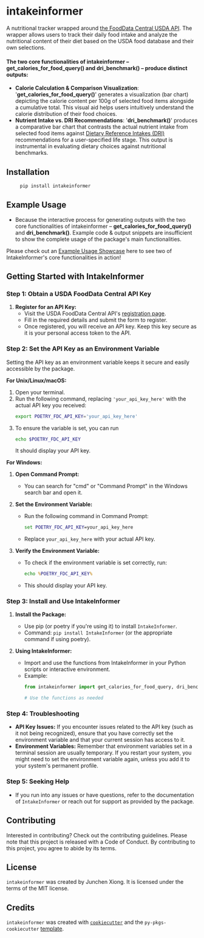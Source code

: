 # intakeinformer

A nutritional tracker wrapped around [the FoodData Central USDA API](https://fdc.nal.usda.gov/api-guide.html). The wrapper allows users to track their daily food intake and analyze the nutritional content of their diet based on the USDA food database and their own selections.

#### The two core functionalities of intakeinformer – get_calories_for_food_query() and dri_benchmark() – produce distinct outputs:
- **Calorie Calculation & Comparison Visualization**: '**get_calories_for_food_query()**' generates a visualization (bar chart) depicting the calorie content per 100g of selected food items alongside a cumulative total. This visual aid helps users intuitively understand the calorie distribution of their food choices.
- **Nutrient Intake vs. DRI Recommendations**: '**dri_benchmark()**' produces a comparative bar chart that contrasts the actual nutrient intake from selected food items against [Dietary Reference Intakes (DRI)](https://www.ncbi.nlm.nih.gov/books/NBK545442/table/appJ_tab3/?report=objectonly) recommendations for a user-specified life stage. This output is instrumental in evaluating dietary choices against nutritional benchmarks.

## Installation

```python
     pip install intakeinformer
```
## Example Usage
- Because the interactive process for generating outputs with the two core functionalities of intakeinformer – **get_calories_for_food_query()** and **dri_benchmark()**. Example code & output snippets are insufficient to show the complete usage of the package's main functionalities.

Please check out an [Example Usage Showcase](docs/example.ipynb) here to see two of IntakeInformer's core functionalities in action!

## Getting Started with IntakeInformer

### Step 1: Obtain a USDA FoodData Central API Key
1. **Register for an API Key:**
   - Visit the USDA FoodData Central API's [registration page](https://fdc.nal.usda.gov/api-key-signup.html).
   - Fill in the required details and submit the form to register.
   - Once registered, you will receive an API key. Keep this key secure as it is your personal access token to the API.

### Step 2: Set the API Key as an Environment Variable
Setting the API key as an environment variable keeps it secure and easily accessible by the package.

**For Unix/Linux/macOS:**
1. Open your terminal.
2. Run the following command, replacing `'your_api_key_here'` with the actual API key you received:
   ```bash
   export POETRY_FDC_API_KEY='your_api_key_here'
3. To ensure the variable is set, you can run
   ```bash
   echo $POETRY_FDC_API_KEY
   ```
   It should display your API key.

**For Windows:**

1. **Open Command Prompt:**
   - You can search for "cmd" or "Command Prompt" in the Windows search bar and open it.

2. **Set the Environment Variable:**
   - Run the following command in Command Prompt:
     ```cmd
     set POETRY_FDC_API_KEY=your_api_key_here
     ```
   - Replace `your_api_key_here` with your actual API key.

3. **Verify the Environment Variable:**
   - To check if the environment variable is set correctly, run:
     ```cmd
     echo %POETRY_FDC_API_KEY%
     ```
   - This should display your API key.

### Step 3: Install and Use IntakeInformer
1. **Install the Package:**
   - Use pip (or poetry if you're using it) to install `IntakeInformer`.
   - Command: `pip install IntakeInformer` (or the appropriate command if using poetry).

2. **Using IntakeInformer:**
   - Import and use the functions from IntakeInformer in your Python scripts or interactive environment.
   - Example:
     ```python
     from intakeinformer import get_calories_for_food_query, dri_benchmark

     # Use the functions as needed
     ```

### Step 4: Troubleshooting
- **API Key Issues:** If you encounter issues related to the API key (such as it not being recognized), ensure that you have correctly set the environment variable and that your current session has access to it.
- **Environment Variables:** Remember that environment variables set in a terminal session are usually temporary. If you restart your system, you might need to set the environment variable again, unless you add it to your system's permanent profile.

### Step 5: Seeking Help
- If you run into any issues or have questions, refer to the documentation of `IntakeInformer` or reach out for support as provided by the package.


## Contributing

Interested in contributing? Check out the contributing guidelines. Please note that this project is released with a Code of Conduct. By contributing to this project, you agree to abide by its terms.

## License

`intakeinformer` was created by Junchen Xiong. It is licensed under the terms of the MIT license.

## Credits

`intakeinformer` was created with [`cookiecutter`](https://cookiecutter.readthedocs.io/en/latest/) and the `py-pkgs-cookiecutter` [template](https://github.com/py-pkgs/py-pkgs-cookiecutter).
